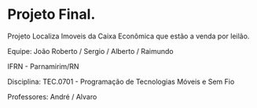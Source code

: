 # Projeto Final.

<p>Projeto Localiza Imoveis da Caixa Econômica que estão a venda por leilão.</p>

<p>Equipe: João Roberto / Sergio / Alberto / Raimundo</p>

<p>IFRN - Parnamirim/RN</p>
<p>Disciplina: TEC.0701 - Programação de Tecnologias Móveis e Sem Fio</p>
<p>Professores: André / Alvaro</p>